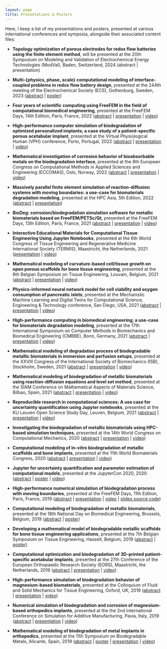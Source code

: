 ```yaml
---
layout: page
title: Presentations & Posters
---
```


Here, I keep a list of my presentations and posters, presented at various international conferences and symposia, alongside their associated content files:

<!-- ## As the presenter (main author) -->

* **Topology optimization of porous electrodes for redox flow batteries using the finite element method**, will be presented at the 20th Symposium on Modeling and Validation of Electrochemical Energy Technologies (ModVal), Baden, Switzerland, 2024 (abstract \| presentation)

* **Multi-{physics, phase, scale} computational modeling of interface-coupled problems in redox flow battery design**, presented at the 244th meeting of the Electrochemical Society (ECS), Gothenburg, Sweden, 2023 ([abstract](/public/files/ecs244-abstract.pdf) \| [poster](/public/files/ecs244-poster.pdf))


* **Four years of scientific computing using FreeFEM in the field of computational biomedical engineering**, presented at the FreeFEM Days, 14th Edition, Paris, France, 2022 ([abstract](/public/files/freefem2022-abstract.pdf) \| [presentation](/public/files/freefem2022-presentation.pdf) \| [video](https://www.youtube.com/watch?v=V5Alj9iNoU4))

* **High-performance computer simulation of biodegradation of optimized personalized implants; a case study of a patient-specific porous acetabular implant**, presented at the Virtual Physiological Human (VPH) conference, Porto, Portugal, 2022 ([abstract](/public/files/vph2022-abstract.pdf) \| [presentation](/public/files/vph2022-presentation.pdf) \| [video](https://www.youtube.com/watch?v=hLLUNYQHNjI))

* **Mathematical investigation of corrosion behavior of bioabsorbable metals on the biodegradation interface**, presented at the 8th European Congress on Computational Methods in Applied Sciences and Engineering (ECCOMAS), Oslo, Norway, 2022 ([abstract](/public/files/eccomas2022-abstract.pdf) \| [presentation](/public/files/eccomas2022-presentation.pdf) \| [video](https://www.youtube.com/watch?v=8pjaXbsOuRk))

* **Massively parallel finite element simulation of reaction-diffusion systems with moving boundaries: a use-case for biomaterials degradation modeling**, presented at the HPC Asia, 5th Edition, 2022 ([abstract](/public/files/hpc2022-abstract.pdf) \| [presentation](/public/files/hpc2022-presentation.pdf))

* **BioDeg: corrosion/biodegradation simulation software for metallic biomaterials based on FreeFEM/PETSc/Qt**, presented at the FreeFEM Days, 13th Edition, Paris, France, 2021 ([abstract](/public/files/freefem2021-abstract.pdf) \| [presentation](/public/files/freefem2021-presentation.pdf) \| [video](https://www.youtube.com/watch?v=SmLqsaEpwTM))

* **Interactive Educational Materials for Computational Tissue Engineering Using Jupyter Notebooks**, presented at the 6th World Congress of Tissue Engineering and Regenerative Medicine International Society (TERMIS), Maastricht, the Netherlands, 2021 ([presentation](/public/files/termis2021-presentation.pdf) \| [video](https://www.youtube.com/watch?v=iUtNgQ62tiw))

* **Mathematical modeling of curvature-based cell/tissue growth on open porous scaffolds for bone tissue engineering**, presented at the 8th Belgian Symposium on Tissue Engineering, Louvain, Belgium, 2021 ([abstract](/public/files/bste2021-abstract.pdf) \| [presentation](/public/files/bste2021-presentation.pdf) \| [video](https://www.youtube.com/watch?v=kw_hmYoaH5w))

* **Physics-informed neural network model for cell viability and oxygen consumption of pancreatic islets**, presented at the Mechanistic Machine Learning and Digital Twins for Computational Science, Engineering & Technology conference, San Diego, USA, 2021 ([abstract](/public/files/mmldt2021-abstract.pdf) \| [presentation](/public/files/mmldt2021-presentation.pdf) \| [video](https://www.youtube.com/watch?v=kDpAta0Ic4I))

* **High-performance computing in biomedical engineering; a use-case for biomaterials degradation modeling**, presented at the 17th International Symposium on Computer Methods in Biomechanics and Biomedical Engineering (CMBBE), Bonn, Germany, 2021 ([abstract](/public/files/cmbbe2021-abstract.pdf) \| [presentation](/public/files/cmbbe2021-presentation.pdf) \| [video](https://www.youtube.com/watch?v=MkWRu3aq5Y8))

* **Mathematical modeling of degradation process of biodegradable metallic biomaterials in immersion and perfusion setups**, presented at the XXVIII Congress of the International Society of Biomechanics (ISB), Stockholm, Sweden, 2021 ([abstract](/public/files/isb2021-abstract.pdf) \| [presentation](/public/files/isb2021-presentation.pdf) \| [video](https://www.youtube.com/watch?v=DxW2LUvjUII))

* **Mathematical modeling of biodegradation of metallic biomaterials using reaction-diffusion equations and level set method**, presented at the SIAM Conference on Mathematical Aspects of Materials Science, Bilbao, Spain, 2021 ([abstract](/public/files/siam2021-abstract.pdf) \| [presentation](/public/files/siam2021-presentation.pdf) \| [video](https://www.youtube.com/watch?v=N7YqJy4EmI8))

* **Reproducible research in computational sciences: A use case for uncertainty quantification using Jupyter notebooks**, presented at the KU Leuven Open Science Study Day, Leuven, Belgium, 2021 ([abstract](/public/files/openscience2021-abstract.pdf) \| [presentation](/public/files/openscience2021-presentation.pdf) \| [video](https://www.youtube.com/watch?v=1Fx4gfMeL6E))

* **Investigating the biodegradation of metallic biomaterials using HPC-based simulation techniques**, presented at the 14th World Congress on Computational Mechanics, 2020 ([abstract](/public/files/wccm2020-abstract.pdf) \| [presentation](/public/files/wccm2020-presentation.pdf) \| [video](https://slideslive.com/38945379))

* **Computational modeling of in-vitro biodegradation of metallic scaffolds and bone implants**, presented at the 11th World Biomaterials Congress, 2020 ([abstract](/public/files/wbc2020-abstract.pdf) \| [presentation](/public/files/wbc2020-presentation.pdf) \| [video](https://www.youtube.com/watch?v=KVzBosw_lfA))

* **Jupyter for uncertainty quantification and parameter estimation of computational models**, presented at the JupyterCon 2020, 2020 ([abstract](/public/files/jupytercon2020-abstract.pdf) \| [poster](/public/files/jupytercon2020-poster.pdf) \| [video](https://www.youtube.com/watch?v=LGOBPWnhz04))

* **High-performance numerical simulation of biodegradation process with moving boundaries**, presented at the FreeFEM Days, 11th Edition, Paris, France, 2019 ([abstract](/public/files/freefem2019-abstract.pdf) \| [presentation](/public/files/freefem2019-presentation.pdf) \| [video](https://www.youtube.com/watch?v=Gar8C71sx9Y) \| [slides source code](https://github.com/mbarzegary/presentation_freefem2019))

* **Computational modeling of biodegradation of metallic biomaterials**, presented at the 18th National Day on Biomedical Engineering, Brussels, Belgium, 2019 ([abstract](/public/files/national2019-abstract.pdf) \| [poster](/public/files/national2019-poster.pdf))

* **Developing a mathematical model of biodegradable metallic scaffolds for bone tissue engineering applications**, presented at the 7th Belgian Symposium on Tissue Engineering, Hasselt, Belgium, 2019 ([abstract](/public/files/bste2019-abstract.pdf) \| [poster](/public/files/bste2019-poster.pdf))

* **Computational optimization and biodegradation of 3D-printed patient-specific acetabular implants**,  presented at the 27th Conference of the European Orthopaedic Research Society (EORS), Maastricht, the Netherlands, 2019 ([abstract](/public/files/eors2019-abstract.pdf) \| [presentation](/public/files/eors2019-presentation.pdf) \| [video](https://www.youtube.com/watch?v=RK6_a5IH9fg))

* **High-performance simulation of biodegradation behavior of magnesium-based biomaterials**, presented at the Colloquium of Fluid and Solid Mechanics for Tissue Engineering, Oxford, UK, 2019 ([abstract](/public/files/euromech604-abstract.pdf) \| [presentation](/public/files/euromech2019-presentation.pdf) \| [video](https://www.youtube.com/watch?v=fIsgVjEcVPo))

* **Numerical simulation of biodegradation and corrosion of magnesium-based orthopedics implants**, presented at the the 2nd International Conference on Simulation for Additive Manufacturing, Pavia, Italy, 2019 ([abstract](/public/files/simam2019-abstract.pdf) \| [presentation](/public/files/simam2019-presentation.pdf) \| [video](https://www.youtube.com/watch?v=yiwIKUacdtE))

* **Mathematical modeling of biodegradation of metal implants in orthopedics**, presented at the 11th Symposium on Biodegradable Metals, Alicante, Spain, 2019 ([abstract](/public/files/biometal2019-abstract.pdf) \| [poster](/public/files/biometal2019-poster.pdf) \| [presentation](/public/files/biometal2019-presetation.pdf) \| [video](https://www.youtube.com/watch?v=C9mPcr5sbbY))

<!-- ## As a co-author

* **The Optimal Cell Packing Density for Macroencapsulating Islet Delivery Devices**, presented at the The International Pancreas and Islet Transplantation Association (IPITA), 2021 ([abstract](https://doi.org/10.1097/01.tp.0000804560.86378.96))

* **Upscaling of a Next Generation Microwell-Based Beta Cell Replacement Device**, presented at the 6th TERMIS World Congress on Tissue Engineering and Regenerative Medicine (TERMIS), Maastricht, the Netherlands, 2021

* **Creating your own TPMS-based functionally graded scaffolds for 3D-printing**, presented at the 17th International Symposium on Computer Methods in Biomechanics and Biomedical Engineering (CMBBE), Bonn, Germany, 2021

* **Quantifying cellular forces in a 3D in vitro vascular model**, presented at the 17th International Symposium on Computer Methods in Biomechanics and Biomedical Engineering (CMBBE), Bonn, Germany, 2021

* **Towards Collaborative Machine Learning Driven Healthcare Internet of Things**, presented at the International Conference on Omni-Layer Intelligent Systems, Crete, Greece, 2019 ([article in proceedings](https://dl.acm.org/citation.cfm?id=3312644)) -->
